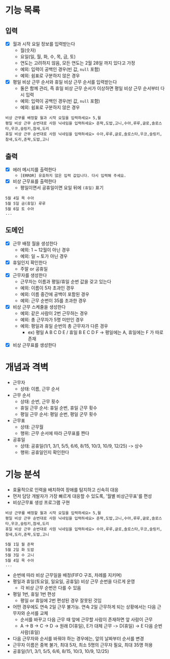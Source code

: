 # 기능 목록

## 입력

- [x] 월과 시작 요일 정보를 입력받는다
  - 월(숫자)
  - 요일(일, 월, 화, 수, 목, 금, 토)
  - 연도는 고려하지 않음, 모든 연도는 2월 28일 까지 있다고 가정
  - 예외: 입력이 공백인 경우(빈 값, `null` 포함)
  - 예외: 쉼표로 구분하지 않은 경우
- [x] 평일 비상 근무 순서와 휴일 비상 근무 순서를 입력받는다
  - 둘은 함께 관리, 즉 휴일 비상 근무 순서가 이상하면 평일 비상 근무 순서부터 다시 입력 
  - 예외: 입력이 공백인 경우(빈 값, `null` 포함)
  - 예외: 쉼표로 구분하지 않은 경우

```text
비상 근무를 배정할 월과 시작 요일을 입력하세요> 5,월
평일 비상 근무 순번대로 사원 닉네임을 입력하세요> 준팍,도밥,고니,수아,루루,글로,솔로스타,우코,슬링키,참새,도리
휴일 비상 근무 순번대로 사원 닉네임을 입력하세요> 수아,루루,글로,솔로스타,우코,슬링키,참새,도리,준팍,도밥,고니
```

## 출력
- [x] 에러 메시지를 출력한다
  - `[ERROR] 유효하지 않은 입력 값입니다. 다시 입력해 주세요.`
- [x] 비상 근무표를 출력한다
  - 평일이면서 공휴일이면 요일 뒤에 `(휴일)` 표기
```text
5월 4일 목 수아
5월 5일 금(휴일) 루루
5월 6일 토 수아
...
```

## 도메인

- [x] 근무 배정 월을 생성한다
  - 예외: 1 ~ 12월이 아닌 경우
  - 예외: 일 ~ 토가 아닌 경우
- [x] 휴일인지 확인한다
  - 주말 or 공휴일
- [x] 근무자를 생성한다
  - 근무자는 이름과 평일/휴일 순번 값을 갖고 있는다 
  - 예외: 이름이 5자 초과인 경우
  - 예외: 이름 중간에 공백이 포함된 경우
  - 예외: 근무 순번이 35를 초과한 경우
- [x] 비상 근무 스케줄을 생성한다
  - 예외: 같은 사람이 2번 근무하는 경우
  - 예외: 총 근무자가 5명 미만인 경우
  - 예외: 평일과 휴일 순번의 총 근무자가 다른 경우
    - ex) 평일 A B C D E / 휴일 B E C D F -> 평일에는 A, 휴일에는 F 가 따로 존재
- [x] 비상 근무표를 생성한다

# 개념과 격벽

- 근무자
  - 상태: 이름, 근무 순서
- 근무 순서
  - 상태: 순번, 근무 횟수 
  - 휴일 근무 순서: 휴일 순번, 휴일 근무 횟수
  - 평일 근무 순서: 평일 순번, 평일 군무 횟수
- 근무표
  - 상태: 근무월
  - 행위: 근무 순서에 따라 근무표를 짠다
- 공휴일
  - 상태: 공휴일(1/1, 3/1, 5/5, 6/6, 8/15, 10/3, 10/9, 12/25) -> 상수
  - 행위: 공휴일인지 확인한다

# 기능 분석

- 효율적으로 인력을 배치하여 장애를 탐지하고 신속히 대응
- 먼저 담당 개발자가 가장 빠르게 대응할 수 있도록, '월별 비상근무표'를 편성
- 비상근무표 생성 프로그램 구현
```text
비상 근무를 배정할 월과 시작 요일을 입력하세요> 5,월
평일 비상 근무 순번대로 사원 닉네임을 입력하세요> 준팍,도밥,고니,수아,루루,글로,솔로스타,우코,슬링키,참새,도리
휴일 비상 근무 순번대로 사원 닉네임을 입력하세요> 수아,루루,글로,솔로스타,우코,슬링키,참새,도리,준팍,도밥,고니

5월 1일 월 준팍
5월 2일 화 도밥
5월 3일 수 고니
5월 4일 목 수아
...
```
- 순번에 따라 비상 근무일을 배정(FIFO 구조, 차례를 지키며)
- 평일과 휴일(토요일, 일요일, 공휴일) 비상 근무 순번을 다르게 운영
  - 각 비상 근무 순번은 다를 수 있음
- 평일 1번, 휴일 1번 편성
  - 평일 or 휴일에 2번 편성된 경우 잘못된 것임
- 어떤 경우에도 연속 2일 근무 불가능. 연속 2일 근무하게 되는 상황에서는 다음 근무자와 순서를 교체
  - 순서를 바꾸고 다음 근무 때 앞에 근무할 사람이 존재하면 앞 사람이 근무
  - A -> B -> C -> D -> 원래 D(휴일), E가 대체 근무 -> D(휴일) -> E 다음 순번 사람(휴일)
- 다음 근무자와 순서를 바꿔야 하는 경우에는, 앞의 날짜부터 순서를 변경
- 근무자 이름은 중복 불가, 최대 5자, 최소 5명의 근무자 필요, 최대 35명 허용
- 공휴일(1/1, 3/1, 5/5, 6/6, 8/15, 10/3, 10/9, 12/25)
